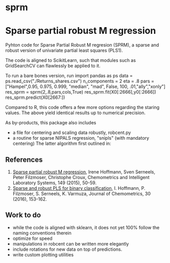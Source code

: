 # sprm
Sparse partial robust M regression
==================================

Pyhton code for Sparse Partial Robust M regresion (SPRM), a sparse and robust version of univariate partial least squares (PLS1). 
        
The code is aligned to ScikitLearn, such that modules such as GridSearchCV can flawlessly be applied to it. 

To run a bare bones version, run
import pandas as ps
data = ps.read_csv("./Returns_shares.csv")
n_components = 2
eta = .8
pars = ["Hampel",0.95, 0.975, 0.999, "median", "mad", False, 100, .01,"ally","xonly"]
res_sprm = sprm(2,.8,pars,cols,True)
res_sprm.fit(X0[:2666],y0[:2666])
res_sprm.predict(X0[2667:])

Compared to R, this code offers a few more options regarding the staring values. The above yield identical results up to numerical precision. 

As by-products, this package also includes 
- a file for centering and scaling data robustly, robcent.py 
- a routine for sparse NIPALS regression, "snipls" (with mandatory centering)
The latter algorithm first outlined in: 
        
        
        
References
----------
1. [Sparse partial robust M regression](https://www.sciencedirect.com/science/article/abs/pii/S0169743915002440), Irene Hoffmann, Sven Serneels, Peter Filzmoser, Christophe Croux, Chemometrics and Intelligent Laboratory Systems, 149 (2015), 50-59.
2. [Sparse and robust PLS for binary classification](https://onlinelibrary.wiley.com/doi/abs/10.1002/cem.2775), I. Hoffmann, P. Filzmoser, S. Serneels, K. Varmuza, Journal of Chemometrics, 30 (2016), 153-162.
        

Work to do
----------
- while the code is aligned with sklearn, it does not yet 100% follow the naming conventions therein
- optimize for speed 
- manipulations in robcent can be written more elegantly
- include rotations for new data on top of predictions. 
- write custom plotting utilities
